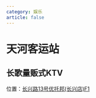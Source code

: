 ```yaml
---
category: 娱乐
article: false
---
```


# 天河客运站

## 长歌量贩式KTV

<span class="icon iconfont icon-locate"></span> 位置：<a href="https://ditu.amap.com/place/B0H0NSQKGA" target="_blank">长兴路13号优托邦(长兴店)F1</a>